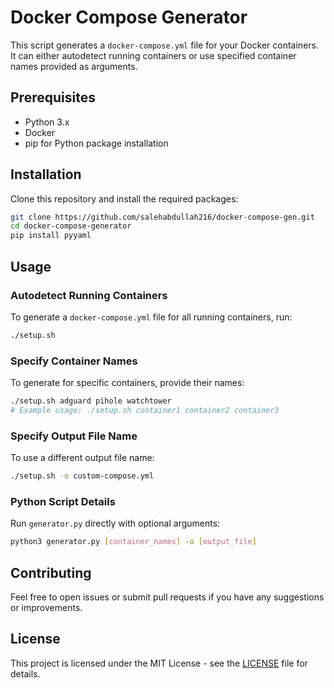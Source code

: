 # Docker Compose Generator

This script generates a `docker-compose.yml` file for your Docker containers. It can either autodetect running containers or use specified container names provided as arguments.

## Prerequisites

- Python 3.x
- Docker
- pip for Python package installation

## Installation

Clone this repository and install the required packages:

```bash
git clone https://github.com/salehabdullah216/docker-compose-gen.git
cd docker-compose-generator
pip install pyyaml
```

## Usage

### Autodetect Running Containers

To generate a `docker-compose.yml` file for all running containers, run:

```bash
./setup.sh
```

### Specify Container Names

To generate for specific containers, provide their names:

```bash
./setup.sh adguard pihole watchtower
# Example usage: ./setup.sh container1 container2 container3
```

### Specify Output File Name

To use a different output file name:

```bash
./setup.sh -o custom-compose.yml
```

### Python Script Details

Run `generator.py` directly with optional arguments:

```bash
python3 generator.py [container_names] -o [output_file]
```

## Contributing

Feel free to open issues or submit pull requests if you have any suggestions or improvements.

## License

This project is licensed under the MIT License - see the [LICENSE](LICENSE) file for details.
